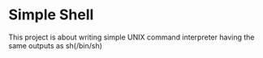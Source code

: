 # Simple Shell #

This project is about writing  simple UNIX command interpreter having the same
outputs as sh(/bin/sh)
